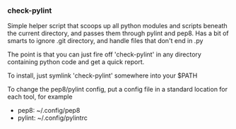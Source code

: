 ### check-pylint

Simple helper script that scoops up all python modules and scripts beneath
the current directory, and passes them through pylint and pep8. Has a bit
of smarts to ignore .git directory, and handle files that don't end in .py

The point is that you can just fire off 'check-pylint' in any directory
containing python code and get a quick report.

To install, just symlink 'check-pylint' somewhere into your $PATH

To change the pep8/pylint config, put a config file in a standard
location for each tool, for example

* pep8: ~/.config/pep8
* pylint: ~/.config/pylintrc
